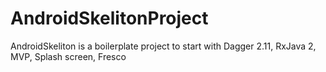 # AndroidSkelitonProject
AndroidSkeliton is a boilerplate project to start with Dagger 2.11, RxJava 2, MVP, Splash screen, Fresco
